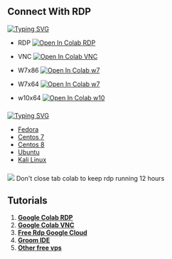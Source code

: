 ## __Connect With RDP__
[![Typing SVG](https://readme-typing-svg.herokuapp.com?color=16D400&size=25&width=770&lines=Free+RDP+Google+Colab)](https://git.io/typing-svg)
- RDP
[![Open In Colab RDP](https://colab.research.google.com/assets/colab-badge.svg)](https://colab.research.google.com/github/akuhnet/w-colab/blob/main/xrdp.ipynb)

- VNC
[![Open In Colab VNC](https://colab.research.google.com/assets/colab-badge.svg)](https://colab.research.google.com/drive/1MTDFL2Zc1jsyUgrlgCO0rgdnY_49cNxz)

- W7x86
[![Open In Colab w7](https://colab.research.google.com/assets/colab-badge.svg)](https://colab.research.google.com/drive/1cv55uZqWURm6OwQ0xj_I3KMR9sWt8ey3)

- W7x64
[![Open In Colab w7](https://colab.research.google.com/assets/colab-badge.svg)](https://colab.research.google.com/drive/11tufwA1vTze0AGHDZiUMOngISX9zA1x4)

- w10x64
[![Open In Colab w10](https://colab.research.google.com/assets/colab-badge.svg)](https://colab.research.google.com/drive/1KXatYukTyT0vKW_xgIb6yKm90vo21LMu)


###
###
[![Typing SVG](https://readme-typing-svg.herokuapp.com?color=16D400&size=25&width=770&lines=Free+RDP+Google+Cloud)](https://git.io/typing-svg)

- [Fedora](https://www.akuh.net/2021/09/free-rdp-google-cloud-fedora.html)
- [Centos 7](https://www.akuh.net/2021/09/free-rdp-google-cloud-centos.html)
- [Centos 8](https://www.akuh.net/2021/09/free-rdp-google-cloud-centos.html)
- [Ubuntu](https://www.akuh.net/2021/09/free-rdp-ubuntu-2004.html)
- [Kali Linux](https://www.akuh.net/2021/09/free-rdp-kali-linux.html)


###
![](https://1.bp.blogspot.com/-y9Y3RURi3wg/YUSbxRPX4gI/AAAAAAAAD6w/Mcfb5Mm_64cJ2XffBHUYTRSix8QDOAu4ACLcBGAsYHQ/s0/RDP%2BColab%2B%25281%2529.gif)
Don't close tab colab to keep rdp running 12 hours
###
## __Tutorials__

1. [__Google Colab RDP__](https://www.akuh.net/2021/08/free-rdp-colab.htm)
1. [__Google Colab VNC__](https://www.akuh.net/2021/06/lifetime-google-colaboratory.html)
1. [__Free Rdp Google Cloud__](https://www.akuh.net/2021/05/vps-google-cloud-free-lifetime-update.html)
2. [__Groom IDE__](https://www.akuh.net/2021/11/free-vps-groom.html)
3. [__Other free vps__](https://www.akuh.net/search/label/Vps)

###
###

